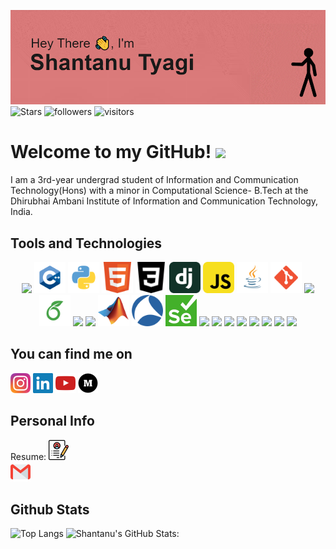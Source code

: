 <!--**shantanutyagi67/shantanutyagi67** is a ✨ _special_ ✨ repository because its `README.md` (this file) appears on your GitHub profile.-->

<!-- BANNER -->
[![Header](https://github.com/shantanutyagi67/shantanutyagi67/blob/main/head.gif)](https://www.youtube.com/channel/UCCZ_m9lTc2GrSINxnQxHxqA)
![Stars](https://img.shields.io/github/stars/shantanutyagi67?affiliations=OWNER%2CCOLLABORATOR)
![followers](https://img.shields.io/github/followers/shantanutyagi67)
![visitors](https://visitor-badge.laobi.icu/badge?page_id=https://github.com/shantanutyagi67/)
<!-- INTRO -->
# Welcome to my GitHub! <img src="https://raw.githubusercontent.com/MartinHeinz/MartinHeinz/master/wave.gif" width="30px">
I am a 3rd-year undergrad student of Information and Communication Technology(Hons) with a minor in Computational Science- B.Tech at the Dhirubhai Ambani Institute of Information and Communication Technology, India. <br>

## Tools and Technologies
<p align='center'>
<img src=https://camo.githubusercontent.com/6cc41155e58a4eebe7353d524da5ebb0de7aaf4fd4ad45fb9a433c8b41d38c16/68747470733a2f2f747365332e6d6d2e62696e672e6e65742f74683f69643d4f49502e7276756a594b4f546d2d2d5654334b545a775633786748614861267069643d417069 height='50' weight='50'/>
<img src=https://github.com/edent/SuperTinyIcons/blob/master/images/svg/cplusplus.svg  height='50' weight='50'/>
<img src=https://github.com/edent/SuperTinyIcons/blob/master/images/svg/python.svg height='50' weight='50'/>
<img src=https://github.com/edent/SuperTinyIcons/blob/master/images/svg/html5.svg height='50' weight='50'/>
<img src=https://github.com/simple-icons/simple-icons/blob/develop/icons/css3.svg height='50'  weight='50'/> 
<img src=https://github.com/edent/SuperTinyIcons/blob/master/images/svg/djangoproject.svg height='50' weight='50'/>
<img src=https://github.com/edent/SuperTinyIcons/blob/master/images/svg/javascript.svg height='50' weight='50'/>
<img src=https://github.com/edent/SuperTinyIcons/blob/master/images/svg/java.svg height='50' weight='50'/>
<img src=https://github.com/edent/SuperTinyIcons/blob/master/images/svg/git.svg  height='50' weight='50'/>
<img src=https://github.com/simple-icons/simple-icons/blob/develop/icons/linux.svg height='50' weight='50'/>
<img src=https://github.com/edent/SuperTinyIcons/blob/master/images/svg/overleaf.svg  height='50' weight='50'/>
<img src=https://github.com/tkswann2/tech-logos/blob/master/postgres.png  height='50' weight='50'/>
<img src=https://github.com/gilbarbara/logos/blob/master/logos/mysql.svg  height='50' weight='50'/>
<img src=https://github.com/shantanutyagi67/shantanutyagi67/blob/main/matlab.png  height='50' weight='50'/>
<img src=https://github.com/shantanutyagi67/shantanutyagi67/blob/main/wireshark.png  height='50' weight='50'/>
<img src=https://github.com/shantanutyagi67/shantanutyagi67/blob/main/selenium.png  height='50' weight='50'/>
<img src=https://seeklogo.com/images/O/open-cv-logo-FB233FFF4C-seeklogo.com.png  height='50' weight='50'/>
<img src=https://img.pojies.cn/wp-content/uploads/2020/10/21776f338519e9da7f_1_post.png  height='50' weight='50'/>
<img src=https://seeklogo.com/images/P/photoshop-2020-logo-37B02055A4-seeklogo.com.png  height='50' weight='50'/>
<img src=https://seeklogo.com/images/A/adobe-lightroom-logo-6A4DC55983-seeklogo.com.png  height='50' weight='50'/>
<img src=https://seeklogo.com/images/A/adobe-premiere-cc-logo-2B72AFF7E6-seeklogo.com.png  height='50' weight='50'/>
<img src=https://seeklogo.com/images/A/adobe-xd-logo-64364E3A24-seeklogo.com.png  height='50' weight='50'/>
<img src=https://seeklogo.com/images/A/autocad-logo-C9817CB828-seeklogo.com.png  height='50' weight='50'/>
<img src=https://upload.wikimedia.org/wikipedia/commons/2/2e/Processing_3_logo.png  height='50' weight='50'/>
</p>

<!-- CONTACT -->
## You can find me on
[![Instagram](https://github.com/shantanutyagi67/shantanutyagi67/blob/main/instagram.png)](https://www.instagram.com/geeksa67/)
[![LinkedIn](https://github.com/shantanutyagi67/shantanutyagi67/blob/main/linkedin.png)](https://www.linkedin.com/in/shantanu-tyagi-166322175/)
[![Youtube][3.2]][3] 
[![Medium][4.2]][4]

<!-- PERSONAL INFO -->
## Personal Info
Resume: [![Resume][5.2]][5] <br>
[![Email][6.2]][6]

<!-- ICONS -->
[1.2]: https://github.com/shantanutyagi67/shantanutyagi67/blob/main/instagram.png
[2.2]: https://github.com/shantanutyagi67/shantanutyagi67/blob/main/linkedin.png
[3.2]: https://github.com/shantanutyagi67/shantanutyagi67/blob/main/youtube.png
[4.2]: https://github.com/shantanutyagi67/shantanutyagi67/blob/main/medium.png
[5.2]: https://github.com/shantanutyagi67/shantanutyagi67/blob/main/resume.png
[6.2]: https://github.com/shantanutyagi67/shantanutyagi67/blob/main/email.png

<!-- LINKS -->
[1]: https://www.instagram.com/geeksa67/
[2]: https://www.linkedin.com/in/shantanu-tyagi-166322175/
[3]: https://www.youtube.com/channel/UCCZ_m9lTc2GrSINxnQxHxqA
[4]: https://shantanutyagi67.medium.com/
[5]: https://drive.google.com/drive/folders/1pn0vw3B7QL5A1P2rPjVHMm9kFbtTwKMc?usp=sharing
[6]: https://mail.google.com/mail/?view=cm&fs=1&tf=1&to=shantanutyagi67@gmail.com&su=Reaching+Out+to+You&body=Hi+Shantanu,%0A%0AI+came+across+your+profile+on+GitHub.

<!-- STATS -->
## Github Stats
![Top Langs](https://github-readme-stats.vercel.app/api/top-langs/?username=shantanutyagi67&exclude_repo=CS306_Data_Analysis_And_Visualisation,IT214_Labs,dog-project,AcadVault,CT303_Labs,IT214_Labs,Learning_JSP,Learning_Swing,COVID_GUIScrapper,SnakeAI,Connect4_AI,Tetris_AI,Django_Ecommerce_Price_Tracker,IE402_Labs,Ecommerce_Price_Tracker)
![Shantanu's GitHub Stats:](https://github-readme-stats.vercel.app/api?username=shantanutyagi67&theme=default&show_icons=true)
<!--![ReadMe Card](https://github-readme-stats.vercel.app/api/pin/?username=shantanutyagi67&repo=VisualisationProjects_Mini)-->
<!--![ReadMe Card](https://github-readme-stats.vercel.app/api/pin/?username=shantanutyagi67&repo=Classification) <br>-->
<!--![Shantanu's Wakatime stats](https://github-readme-stats.vercel.app/api/wakatime?username=shantanutyagi67)<br>-->
